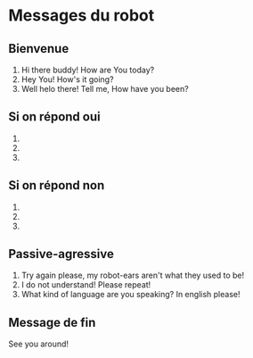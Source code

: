 # Messages du robot
## Bienvenue
1. Hi there buddy! How are You today?
2. Hey You! How's it going?
3. Well helo there! Tell me, How have you been?

## Si on répond oui
1. 
2. 
3.

## Si on répond non
1. 
2. 
3. 

## Passive-agressive
1. Try again please, my robot-ears aren't what they used to be!
2. I do not understand! Please repeat!
3. What kind of language are you speaking? In english please!

## Message de fin
See you around!
